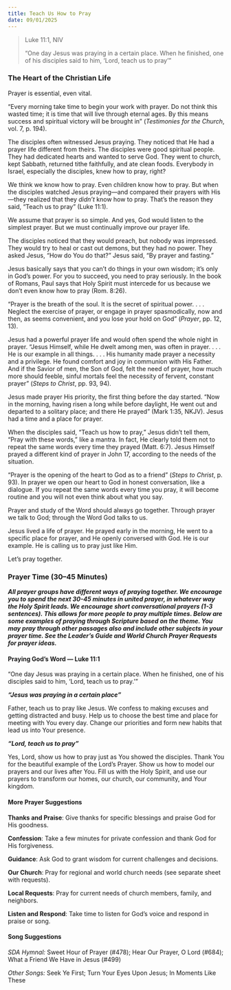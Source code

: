 ```yaml
---
title: Teach Us How to Pray
date: 09/01/2025
---
```


> <p>Luke 11:1, NIV</p>
> “One day Jesus was praying in a certain place. When he finished, one of his disciples said to him, ‘Lord, teach us to pray’”

### The Heart of the Christian Life

Prayer is essential, even vital.

“Every morning take time to begin your work with prayer. Do not think this wasted time; it is time that will live through eternal ages. By this means success and spiritual victory will be brought in” (_Testimonies for the Church_, vol. 7, p. 194).

The disciples often witnessed Jesus praying. They noticed that He had a prayer life different from theirs. The disciples were good spiritual people. They had dedicated hearts and wanted to serve God. They went to church, kept Sabbath, returned tithe faithfully, and ate clean foods. Everybody in Israel, especially the disciples, knew how to pray, right?

We think we know how to pray. Even children know how to pray. But when the disciples watched Jesus praying—and compared their prayers with His—they realized that they _didn’t_ know how to pray. That’s the reason they said, “Teach us to pray” (Luke 11:1).

We assume that prayer is so simple. And yes, God would listen to the simplest prayer. But we must continually improve our prayer life.

The disciples noticed that they would preach, but nobody was impressed. They would try to heal or cast out demons, but they had no power. They asked Jesus, “How do You do that?” Jesus said, “By prayer and fasting.”

Jesus basically says that you can’t do things in your own wisdom; it’s only in God’s power. For you to succeed, you need to pray seriously. In the book of Romans, Paul says that Holy Spirit must intercede for us because we don’t even know how to pray (Rom. 8:26).

“Prayer is the breath of the soul. It is the secret of spiritual power. . . . Neglect the exercise of prayer, or engage in prayer spasmodically, now and then, as seems convenient, and you lose your hold on God” (_Prayer_, pp. 12, 13).

Jesus had a powerful prayer life and would often spend the whole night in prayer. “Jesus Himself, while He dwelt among men, was often in prayer. . . . He is our example in all things. . . . His humanity made prayer a necessity and a privilege. He found comfort and joy in communion with His Father. And if the Savior of men, the Son of God, felt the need of prayer, how much more should feeble, sinful mortals feel the necessity of fervent, constant prayer” (_Steps to Christ_, pp. 93, 94).

Jesus made prayer His priority, the first thing before the day started. “Now in the morning, having risen a long while before daylight, He went out and departed to a solitary place; and there He prayed” (Mark 1:35, NKJV). Jesus had a time and a place for prayer.

When the disciples said, “Teach us how to pray,” Jesus didn’t tell them, “Pray with these words,” like a mantra. In fact, He clearly told them not to repeat the same words every time they prayed (Matt. 6:7). Jesus Himself prayed a different kind of prayer in John 17, according to the needs of the situation.

“Prayer is the opening of the heart to God as to a friend” (_Steps to Christ_, p. 93). In prayer we open our heart to God in honest conversation, like a dialogue. If you repeat the same words every time you pray, it will become routine and you will not even think about what you say.

Prayer and study of the Word should always go together. Through prayer we talk to God; through the Word God talks to us.

Jesus lived a life of prayer. He prayed early in the morning, He went to a specific place for prayer, and He openly conversed with God. He is our example. He is calling us to pray just like Him.

Let’s pray together.

### Prayer Time (30–45 Minutes)

_**All prayer groups have different ways of praying together. We encourage you to spend the next 30-45 minutes in united prayer, in whatever way the Holy Spirit leads. We encourage short conversational prayers (1-3 sentences). This allows for more people to pray multiple times. Below are some examples of praying through Scripture based on the theme. You may pray through other passages also and include other subjects in your prayer time. See the Leader’s Guide and World Church Prayer Requests for prayer ideas.**_

#### Praying God’s Word — Luke 11:1

“One day Jesus was praying in a certain place. When he finished, one of his disciples said to him, ‘Lord, teach us to pray.’”

**_“Jesus was praying in a certain place”_**

Father, teach us to pray like Jesus. We confess to making excuses and getting distracted and busy. Help us to choose the best time and place for meeting with You every day. Change our priorities and form new habits that lead us into Your presence.

**_“Lord, teach us to pray”_**

Yes, Lord, show us how to pray just as You showed the disciples. Thank You for the beautiful example of the Lord’s Prayer. Show us how to model our prayers and our lives after You. Fill us with the Holy Spirit, and use our prayers to transform our homes, our church, our community, and Your kingdom.

#### More Prayer Suggestions

**Thanks and Praise**: Give thanks for specific blessings and praise God for His goodness.

**Confession**: Take a few minutes for private confession and thank God for His forgiveness.

**Guidance**: Ask God to grant wisdom for current challenges and decisions.

**Our Church**: Pray for regional and world church needs (see separate sheet with requests).

**Local Requests**: Pray for current needs of church members, family, and neighbors.

**Listen and Respond**: Take time to listen for God’s voice and respond in praise or song.

#### Song Suggestions

_SDA Hymnal:_ Sweet Hour of Prayer (#478); Hear Our Prayer, O Lord (#684); What a Friend We Have in Jesus (#499)

_Other Songs:_ Seek Ye First; Turn Your Eyes Upon Jesus; In Moments Like These